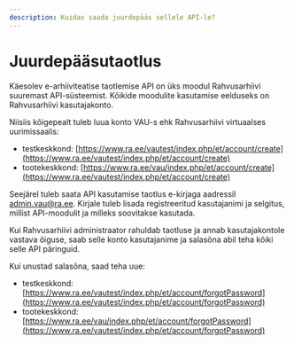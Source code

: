 ```yaml
---
description: Kuidas saada juurdepääs sellele API-le?
---
```


# Juurdepääsutaotlus

Käesolev e-arhiiviteatise taotlemise API on üks moodul Rahvusarhiivi suuremast API-süsteemist. Kõikide moodulite kasutamise eelduseks on Rahvusarhiivi kasutajakonto.

Niisiis kõigepealt tuleb luua konto VAU-s ehk Rahvusarhiivi virtuaalses uurimissaalis:

* testkeskkond: [https://www.ra.ee/vautest/index.php/et/account/create](https://www.ra.ee/vautest/index.php/et/account/create)
* tootekeskkond: [https://www.ra.ee/vau/index.php/et/account/create](https://www.ra.ee/vautest/index.php/et/account/create)

Seejärel tuleb saata API kasutamise taotlus e-kirjaga aadressil admin.vau@ra.ee. Kirjale tuleb lisada registreeritud kasutajanimi ja selgitus, millist API-moodulit ja milleks soovitakse kasutada.&#x20;

Kui Rahvusarhiivi administraator rahuldab taotluse ja annab kasutajakontole vastava õiguse, saab selle konto kasutajanime ja salasõna abil teha kõiki selle API päringuid.&#x20;

Kui unustad salasõna, saad teha uue:&#x20;

* testkeskkond: [https://www.ra.ee/vautest/index.php/et/account/forgotPassword](https://www.ra.ee/vautest/index.php/et/account/forgotPassword)
* tootekeskkond: [https://www.ra.ee/vau/index.php/et/account/forgotPassword](https://www.ra.ee/vautest/index.php/et/account/forgotPassword)
